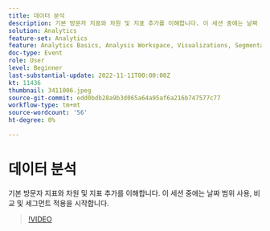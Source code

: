 ```yaml
---
title: 데이터 분석
description: 기본 방문자 지표와 차원 및 지표 추가를 이해합니다. 이 세션 중에는 날짜 범위 사용, 비교 및 세그먼트 적용을 시작합니다.
solution: Analytics
feature-set: Analytics
feature: Analytics Basics, Analysis Workspace, Visualizations, Segmentation, Metrics
doc-type: Event
role: User
level: Beginner
last-substantial-update: 2022-11-11T00:00:00Z
kt: 11436
thumbnail: 3411006.jpeg
source-git-commit: edd0bdb28a9b3d065a64a95af6a216b747577c77
workflow-type: tm+mt
source-wordcount: '56'
ht-degree: 0%

---
```


# 데이터 분석

기본 방문자 지표와 차원 및 지표 추가를 이해합니다. 이 세션 중에는 날짜 범위 사용, 비교 및 세그먼트 적용을 시작합니다.

>[!VIDEO](https://video.tv.adobe.com/v/3411006/?quality=12&learn=on)
